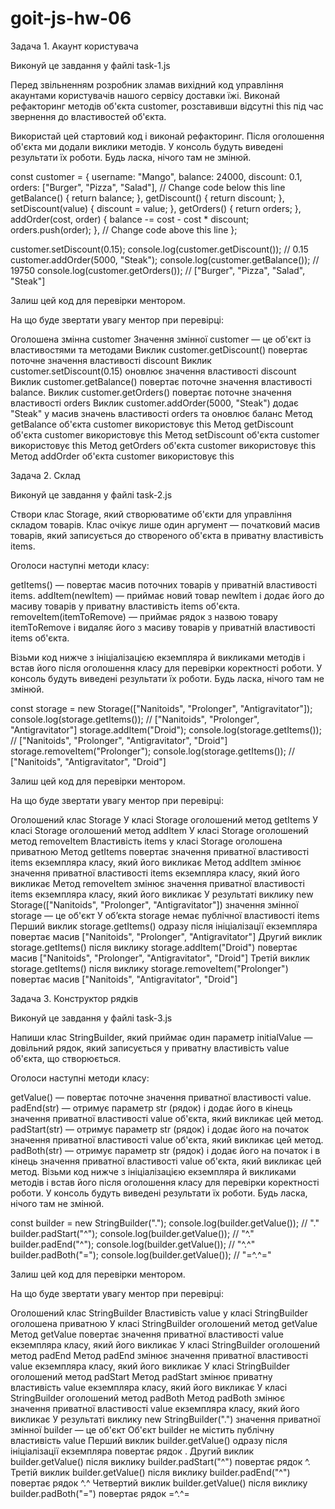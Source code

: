 # goit-js-hw-06

Задача 1. Акаунт користувача

Виконуй це завдання у файлі task-1.js

Перед звільненням розробник зламав вихідний код управління акаунтами
користувачів нашого сервісу доставки їжі. Виконай рефакторинг методів об'єкта
customer, розставивши відсутні this під час звернення до властивостей об'єкта.

Використай цей стартовий код і виконай рефакторинг. Після оголошення об'єкта ми
додали виклики методів. У консоль будуть виведені результати їх роботи. Будь
ласка, нічого там не змінюй.

const customer = { username: "Mango", balance: 24000, discount: 0.1, orders:
["Burger", "Pizza", "Salad"], // Change code below this line getBalance() {
return balance; }, getDiscount() { return discount; }, setDiscount(value) {
discount = value; }, getOrders() { return orders; }, addOrder(cost, order) {
balance -= cost - cost \* discount; orders.push(order); }, // Change code above
this line };

customer.setDiscount(0.15); console.log(customer.getDiscount()); // 0.15
customer.addOrder(5000, "Steak"); console.log(customer.getBalance()); // 19750
console.log(customer.getOrders()); // ["Burger", "Pizza", "Salad", "Steak"]

Залиш цей код для перевірки ментором.

На що буде звертати увагу ментор при перевірці:

Оголошена змінна customer Значення змінної customer — це об'єкт із властивостями
та методами Виклик customer.getDiscount() повертає поточне значення властивості
discount Виклик customer.setDiscount(0.15) оновлює значення властивості discount
Виклик customer.getBalance() повертає поточне значення властивості balance.
Виклик customer.getOrders() повертає поточне значення властивості orders Виклик
customer.addOrder(5000, "Steak") додає "Steak" у масив значень властивості
orders та оновлює баланс Метод getBalance об'єкта customer використовує this
Метод getDiscount об'єкта customer використовує this Метод setDiscount об'єкта
customer використовує this Метод getOrders об'єкта customer використовує this
Метод addOrder об'єкта customer використовує this

Задача 2. Склад

Виконуй це завдання у файлі task-2.js

Створи клас Storage, який створюватиме об'єкти для управління складом товарів.
Клас очікує лише один аргумент — початковий масив товарів, який записується до
створеного об'єкта в приватну властивість items.

Оголоси наступні методи класу:

getItems() — повертає масив поточних товарів у приватній властивості items.
addItem(newItem) — приймає новий товар newItem і додає його до масиву товарів у
приватну властивість items об'єкта. removeItem(itemToRemove) — приймає рядок з
назвою товару itemToRemove і видаляє його з масиву товарів у приватній
властивості items об'єкта.

Візьми код нижче з ініціалізацією екземпляра й викликами методів і встав його
після оголошення класу для перевірки коректності роботи. У консоль будуть
виведені результати їх роботи. Будь ласка, нічого там не змінюй.

const storage = new Storage(["Nanitoids", "Prolonger", "Antigravitator"]);
console.log(storage.getItems()); // ["Nanitoids", "Prolonger", "Antigravitator"]
storage.addItem("Droid"); console.log(storage.getItems()); // ["Nanitoids",
"Prolonger", "Antigravitator", "Droid"] storage.removeItem("Prolonger");
console.log(storage.getItems()); // ["Nanitoids", "Antigravitator", "Droid"]

Залиш цей код для перевірки ментором.

На що буде звертати увагу ментор при перевірці:

Оголошений клас Storage У класі Storage оголошений метод getItems У класі
Storage оголошений метод addItem У класі Storage оголошений метод removeItem
Властивість items у класі Storage оголошена приватною Метод getItems повертає
значення приватної властивості items екземпляра класу, який його викликає Метод
addItem змінює значення приватної властивості items екземпляра класу, який його
викликає Метод removeItem змінює значення приватної властивості items екземпляра
класу, який його викликає У результаті виклику new Storage(["Nanitoids",
"Prolonger", "Antigravitator"]) значення змінної storage — це об'єкт У об’єкта
storage немає публічної властивості items Перший виклик storage.getItems()
одразу після ініціалізації екземпляра повертає масив ["Nanitoids", "Prolonger",
"Antigravitator"] Другий виклик storage.getItems() після виклику
storage.addItem("Droid") повертає масив ["Nanitoids", "Prolonger",
"Antigravitator", "Droid"] Третій виклик storage.getItems() після виклику
storage.removeItem("Prolonger") повертає масив ["Nanitoids", "Antigravitator",
"Droid"]

Задача 3. Конструктор рядків

Виконуй це завдання у файлі task-3.js

Напиши клас StringBuilder, який приймає один параметр initialValue — довільний
рядок, який записується у приватну властивість value об'єкта, що створюється.

Оголоси наступні методи класу:

getValue() — повертає поточне значення приватної властивості value. padEnd(str)
— отримує параметр str (рядок) і додає його в кінець значення приватної
властивості value об'єкта, який викликає цей метод. padStart(str) — отримує
параметр str (рядок) і додає його на початок значення приватної властивості
value об'єкта, який викликає цей метод. padBoth(str) — отримує параметр str
(рядок) і додає його на початок і в кінець значення приватної властивості value
об'єкта, який викликає цей метод. Візьми код нижче з ініціалізацією екземпляра й
викликами методів і встав його після оголошення класу для перевірки коректності
роботи. У консоль будуть виведені результати їх роботи. Будь ласка, нічого там
не змінюй.

const builder = new StringBuilder("."); console.log(builder.getValue()); // "."
builder.padStart("^"); console.log(builder.getValue()); // "^."
builder.padEnd("^"); console.log(builder.getValue()); // "^.^"
builder.padBoth("="); console.log(builder.getValue()); // "=^.^="

Залиш цей код для перевірки ментором.

На що буде звертати увагу ментор при перевірці:

Оголошений клас StringBuilder Властивість value у класі StringBuilder оголошена
приватною У класі StringBuilder оголошений метод getValue Метод getValue
повертає значення приватної властивості value екземпляра класу, який його
викликає У класі StringBuilder оголошений метод padEnd Метод padEnd змінює
значення приватної властивості value екземпляра класу, який його викликає У
класі StringBuilder оголошений метод padStart Метод padStart змінює приватну
властивість value екземпляра класу, який його викликає У класі StringBuilder
оголошений метод padBoth Метод padBoth змінює значення приватної властивості
value екземпляра класу, який його викликає У результаті виклику new
StringBuilder(".") значення приватної змінної builder — це об'єкт Об'єкт builder
не містить публічну властивість value Перший виклик builder.getValue() одразу
після ініціалізації екземпляра повертає рядок . Другий виклик builder.getValue()
після виклику builder.padStart("^") повертає рядок ^. Третій виклик
builder.getValue() після виклику builder.padEnd("^") повертає рядок ^.^
Четвертий виклик builder.getValue() після виклику builder.padBoth("=") повертає
рядок =^.^=
